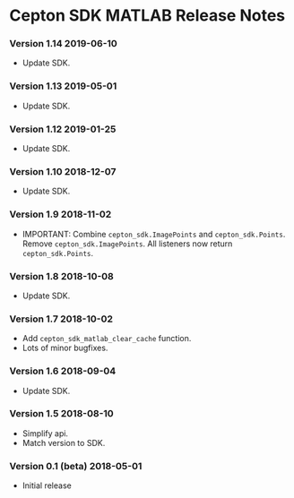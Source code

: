 # Cepton SDK MATLAB Release Notes

### Version 1.14 2019-06-10
* Update SDK.

### Version 1.13 2019-05-01
* Update SDK.

### Version 1.12 2019-01-25
* Update SDK.

### Version 1.10 2018-12-07
* Update SDK.

### Version 1.9 2018-11-02
* IMPORTANT: Combine `cepton_sdk.ImagePoints` and `cepton_sdk.Points`. Remove `cepton_sdk.ImagePoints`. All listeners now return `cepton_sdk.Points`.

### Version 1.8 2018-10-08
* Update SDK.

### Version 1.7 2018-10-02
* Add `cepton_sdk_matlab_clear_cache` function.
* Lots of minor bugfixes.

### Version 1.6 2018-09-04
* Update SDK.

### Version 1.5 2018-08-10
* Simplify api.
* Match version to SDK.

### Version 0.1 (beta) 2018-05-01
* Initial release